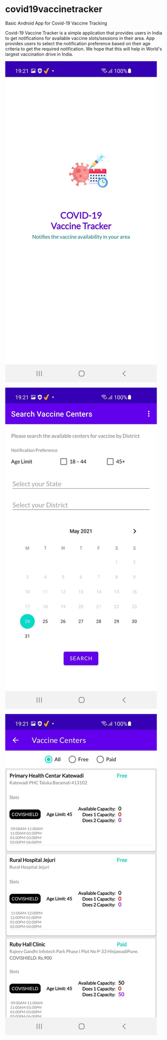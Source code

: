 # covid19vaccinetracker
Basic Android App for Covid-19 Vaccine Tracking

Covid-19 Vaccine Tracker is a simple application that provides users in India to get notifications for available vaccine slots/sessions in their area.
App provides users to select the notification preference based on their age criteria to get the required notification. We hope that this will help in World's largest vaccination drive in India.

![alt text](https://github.com/gaurav7891/covid19vaccinetracker/blob/master/Screenshot_20210524-192129_VaccineTracker.jpg)


![alt text](https://github.com/gaurav7891/covid19vaccinetracker/blob/master/Screenshot_20210524-192135_VaccineTracker.jpg)


![alt text](https://github.com/gaurav7891/covid19vaccinetracker/blob/master/Screenshot_20210524-192150_VaccineTracker.jpg)

